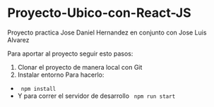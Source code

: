 # Proyecto-Ubico-con-React-JS
Proyecto practica Jose Daniel Hernandez en conjunto con Jose Luis Alvarez

Para aportar al proyecto seguir esto pasos:

1) Clonar el proyecto de manera local con Git
2) Instalar entorno
Para hacerlo:
- <code> npm install </code>
- Y para correr el servidor de desarrollo <code> npm run start </code>
